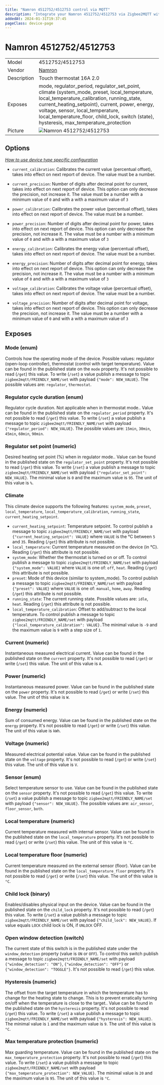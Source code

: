 ```yaml
---
title: "Namron 4512752/4512753 control via MQTT"
description: "Integrate your Namron 4512752/4512753 via Zigbee2MQTT with whatever smart home infrastructure you are using without the vendor's bridge or gateway."
addedAt: 2024-01-31T19:37:45
pageClass: device-page
---
```


<!-- !!!! -->
<!-- ATTENTION: This file is auto-generated through docgen! -->
<!-- You can only edit the "Notes"-Section between the two comment lines "Notes BEGIN" and "Notes END". -->
<!-- Do not use h1 or h2 heading within "## Notes"-Section. -->
<!-- !!!! -->

# Namron 4512752/4512753

|     |     |
|-----|-----|
| Model | 4512752/4512753  |
| Vendor  | [Namron](/supported-devices/#v=Namron)  |
| Description | Touch thermostat 16A 2.0 |
| Exposes | mode, regulator_period, regulator_set_point, climate (system_mode, preset, local_temperature, local_temperature_calibration, running_state, current_heating_setpoint), current, power, energy, voltage, sensor, local_temperature, local_temperature_floor, child_lock, switch (state), hysteresis, max_temperature_protection |
| Picture | ![Namron 4512752/4512753](https://www.zigbee2mqtt.io/images/devices/4512752-4512753.png) |


<!-- Notes BEGIN: You can edit here. Add "## Notes" headline if not already present. -->


<!-- Notes END: Do not edit below this line -->



## Options
*[How to use device type specific configuration](../guide/configuration/devices-groups.md#specific-device-options)*

* `current_calibration`: Calibrates the current value (percentual offset), takes into effect on next report of device. The value must be a number.

* `current_precision`: Number of digits after decimal point for current, takes into effect on next report of device. This option can only decrease the precision, not increase it. The value must be a number with a minimum value of `0` and with a with a maximum value of `3`

* `power_calibration`: Calibrates the power value (percentual offset), takes into effect on next report of device. The value must be a number.

* `power_precision`: Number of digits after decimal point for power, takes into effect on next report of device. This option can only decrease the precision, not increase it. The value must be a number with a minimum value of `0` and with a with a maximum value of `3`

* `energy_calibration`: Calibrates the energy value (percentual offset), takes into effect on next report of device. The value must be a number.

* `energy_precision`: Number of digits after decimal point for energy, takes into effect on next report of device. This option can only decrease the precision, not increase it. The value must be a number with a minimum value of `0` and with a with a maximum value of `3`

* `voltage_calibration`: Calibrates the voltage value (percentual offset), takes into effect on next report of device. The value must be a number.

* `voltage_precision`: Number of digits after decimal point for voltage, takes into effect on next report of device. This option can only decrease the precision, not increase it. The value must be a number with a minimum value of `0` and with a with a maximum value of `3`


## Exposes

### Mode (enum)
Controls how the operating mode of the device. Possible values: regulator (open-loop controller), thermostat (control with target temperature).
Value can be found in the published state on the `mode` property.
It's not possible to read (`/get`) this value.
To write (`/set`) a value publish a message to topic `zigbee2mqtt/FRIENDLY_NAME/set` with payload `{"mode": NEW_VALUE}`.
The possible values are: `regulator`, `thermostat`.

### Regulator cycle duration (enum)
Regulator cycle duration. Not applicable when in thermostat mode..
Value can be found in the published state on the `regulator_period` property.
It's not possible to read (`/get`) this value.
To write (`/set`) a value publish a message to topic `zigbee2mqtt/FRIENDLY_NAME/set` with payload `{"regulator_period": NEW_VALUE}`.
The possible values are: `15min`, `30min`, `45min`, `60min`, `90min`.

### Regulator set point (numeric)
Desired heating set point (%) when in regulator mode..
Value can be found in the published state on the `regulator_set_point` property.
It's not possible to read (`/get`) this value.
To write (`/set`) a value publish a message to topic `zigbee2mqtt/FRIENDLY_NAME/set` with payload `{"regulator_set_point": NEW_VALUE}`.
The minimal value is `0` and the maximum value is `95`.
The unit of this value is `%`.

### Climate 
This climate device supports the following features: `system_mode`, `preset`, `local_temperature`, `local_temperature_calibration`, `running_state`, `current_heating_setpoint`.
- `current_heating_setpoint`: Temperature setpoint. To control publish a message to topic `zigbee2mqtt/FRIENDLY_NAME/set` with payload `{"current_heating_setpoint": VALUE}` where `VALUE` is the °C between `5` and `35`. Reading (`/get`) this attribute is not possible.
- `local_temperature`: Current temperature measured on the device (in °C). Reading (`/get`) this attribute is not possible.
- `system_mode`: Whether the thermostat is turned on or off. To control publish a message to topic `zigbee2mqtt/FRIENDLY_NAME/set` with payload `{"system_mode": VALUE}` where `VALUE` is one of: `off`, `heat`. Reading (`/get`) this attribute is not possible.
- `preset`: Mode of this device (similar to system_mode). To control publish a message to topic `zigbee2mqtt/FRIENDLY_NAME/set` with payload `{"preset": VALUE}` where `VALUE` is one of: `manual`, `home`, `away`. Reading (`/get`) this attribute is not possible.
- `running_state`: The current running state. Possible values are: `idle`, `heat`. Reading (`/get`) this attribute is not possible.
- `local_temperature_calibration`: Offset to add/subtract to the local temperature. To control publish a message to topic `zigbee2mqtt/FRIENDLY_NAME/set` with payload `{"local_temperature_calibration": VALUE}.`The minimal value is `-9` and the maximum value is `9` with a step size of `1`.

### Current (numeric)
Instantaneous measured electrical current.
Value can be found in the published state on the `current` property.
It's not possible to read (`/get`) or write (`/set`) this value.
The unit of this value is `A`.

### Power (numeric)
Instantaneous measured power.
Value can be found in the published state on the `power` property.
It's not possible to read (`/get`) or write (`/set`) this value.
The unit of this value is `W`.

### Energy (numeric)
Sum of consumed energy.
Value can be found in the published state on the `energy` property.
It's not possible to read (`/get`) or write (`/set`) this value.
The unit of this value is `kWh`.

### Voltage (numeric)
Measured electrical potential value.
Value can be found in the published state on the `voltage` property.
It's not possible to read (`/get`) or write (`/set`) this value.
The unit of this value is `V`.

### Sensor (enum)
Select temperature sensor to use.
Value can be found in the published state on the `sensor` property.
It's not possible to read (`/get`) this value.
To write (`/set`) a value publish a message to topic `zigbee2mqtt/FRIENDLY_NAME/set` with payload `{"sensor": NEW_VALUE}`.
The possible values are: `air_sensor`, `floor_sensor`, `both`.

### Local temperature (numeric)
Current temperature measured with internal sensor.
Value can be found in the published state on the `local_temperature` property.
It's not possible to read (`/get`) or write (`/set`) this value.
The unit of this value is `°C`.

### Local temperature floor (numeric)
Current temperature measured on the external sensor (floor).
Value can be found in the published state on the `local_temperature_floor` property.
It's not possible to read (`/get`) or write (`/set`) this value.
The unit of this value is `°C`.

### Child lock (binary)
Enables/disables physical input on the device.
Value can be found in the published state on the `child_lock` property.
It's not possible to read (`/get`) this value.
To write (`/set`) a value publish a message to topic `zigbee2mqtt/FRIENDLY_NAME/set` with payload `{"child_lock": NEW_VALUE}`.
If value equals `LOCK` child lock is ON, if `UNLOCK` OFF.

### Open window detection (switch)
The current state of this switch is in the published state under the `window_detection` property (value is `ON` or `OFF`).
To control this switch publish a message to topic `zigbee2mqtt/FRIENDLY_NAME/set` with payload `{"window_detection": "ON"}`, `{"window_detection": "OFF"}` or `{"window_detection": "TOGGLE"}`.
It's not possible to read (`/get`) this value.

### Hysteresis (numeric)
The offset from the target temperature in which the temperature has to change for the heating state to change. This is to prevent erratically turning on/off when the temperature is close to the target..
Value can be found in the published state on the `hysteresis` property.
It's not possible to read (`/get`) this value.
To write (`/set`) a value publish a message to topic `zigbee2mqtt/FRIENDLY_NAME/set` with payload `{"hysteresis": NEW_VALUE}`.
The minimal value is `1` and the maximum value is `9`.
The unit of this value is `°C`.

### Max temperature protection (numeric)
Max guarding temperature.
Value can be found in the published state on the `max_temperature_protection` property.
It's not possible to read (`/get`) this value.
To write (`/set`) a value publish a message to topic `zigbee2mqtt/FRIENDLY_NAME/set` with payload `{"max_temperature_protection": NEW_VALUE}`.
The minimal value is `20` and the maximum value is `95`.
The unit of this value is `°C`.

